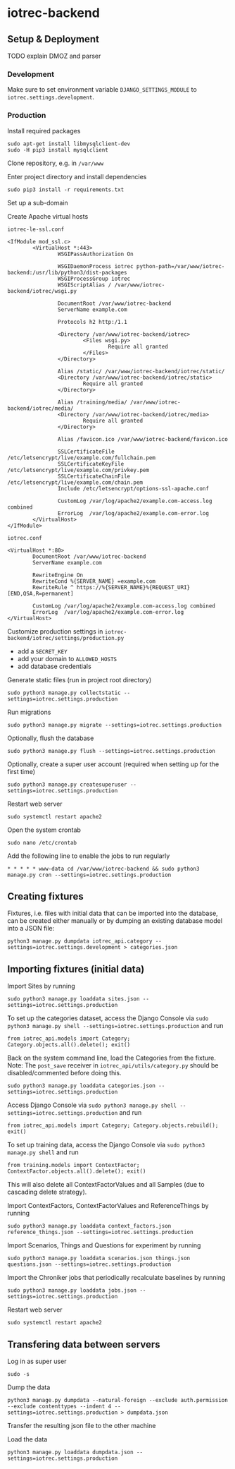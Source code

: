 # iotrec-backend

## Setup & Deployment

TODO explain DMOZ and parser

### Development

Make sure to set environment variable `DJANGO_SETTINGS_MODULE` to `iotrec.settings.development`.

### Production

Install required packages

```
sudo apt-get install libmysqlclient-dev
sudo -H pip3 install mysqlclient
```

Clone repository, e.g. in `/var/www`

Enter project directory and install dependencies

```
sudo pip3 install -r requirements.txt
```

Set up a sub-domain

Create Apache virtual hosts

`iotrec-le-ssl.conf`

```
<IfModule mod_ssl.c>
        <VirtualHost *:443>
                WSGIPassAuthorization On

                WSGIDaemonProcess iotrec python-path=/var/www/iotrec-backend:/usr/lib/python3/dist-packages
                WSGIProcessGroup iotrec
                WSGIScriptAlias / /var/www/iotrec-backend/iotrec/wsgi.py
        
                DocumentRoot /var/www/iotrec-backend
                ServerName example.com
        
                Protocols h2 http:/1.1
        
                <Directory /var/www/iotrec-backend/iotrec>
                        <Files wsgi.py>
                                Require all granted
                        </Files>
                </Directory>
        
                Alias /static/ /var/www/iotrec-backend/iotrec/static/
                <Directory /var/www/iotrec-backend/iotrec/static>
                        Require all granted
                </Directory>

                Alias /training/media/ /var/www/iotrec-backend/iotrec/media/
                <Directory /var/www/iotrec-backend/iotrec/media>
                        Require all granted
                </Directory>

                Alias /favicon.ico /var/www/iotrec-backend/favicon.ico
        
                SSLCertificateFile /etc/letsencrypt/live/example.com/fullchain.pem
                SSLCertificateKeyFile /etc/letsencrypt/live/example.com/privkey.pem
                SSLCertificateChainFile /etc/letsencrypt/live/example.com/chain.pem
                Include /etc/letsencrypt/options-ssl-apache.conf

                CustomLog /var/log/apache2/example.com-access.log combined
                ErrorLog  /var/log/apache2/example.com-error.log
        </VirtualHost>
</IfModule>
```

`iotrec.conf`
```
<VirtualHost *:80>
        DocumentRoot /var/www/iotrec-backend
        ServerName example.com

        RewriteEngine On
        RewriteCond %{SERVER_NAME} =example.com
        RewriteRule ^ https://%{SERVER_NAME}%{REQUEST_URI} [END,QSA,R=permanent]

        CustomLog /var/log/apache2/example.com-access.log combined
        ErrorLog  /var/log/apache2/example.com-error.log
</VirtualHost>
```

Customize production settings in `iotrec-backend/iotrec/settings/production.py`

* add a `SECRET_KEY`
* add your domain to `ALLOWED_HOSTS`
* add database credentials

Generate static files (run in project root directory)

```
sudo python3 manage.py collectstatic --settings=iotrec.settings.production
```

Run migrations

```
sudo python3 manage.py migrate --settings=iotrec.settings.production
```

Optionally, flush the database

```
sudo python3 manage.py flush --settings=iotrec.settings.production
```

Optionally, create a super user account (required when setting up for the first time)

```
sudo python3 manage.py createsuperuser --settings=iotrec.settings.production
```

Restart web server

```
sudo systemctl restart apache2
```

Open the system crontab

```
sudo nano /etc/crontab
```

Add the following line to enable the jobs to run regularly

```
* * * * * www-data cd /var/www/iotrec-backend && sudo python3 manage.py cron --settings=iotrec.settings.production
```

## Creating fixtures

Fixtures, i.e. files with initial data that can be imported into the database, can be created either manually or by dumping an existing database model into a JSON file:

```
python3 manage.py dumpdata iotrec_api.category --settings=iotrec.settings.development > categories.json
```

## Importing fixtures (initial data)

Import Sites by running

```
sudo python3 manage.py loaddata sites.json --settings=iotrec.settings.production
```

To set up the categories dataset, access the Django Console via `sudo python3 manage.py shell --settings=iotrec.settings.production` and run

```
from iotrec_api.models import Category; Category.objects.all().delete(); exit()
```

Back on the system command line, load the Categories from the fixture.
Note: The `post_save` receiver in `iotrec_api/utils/category.py` should be disabled/commented before doing this.

```
sudo python3 manage.py loaddata categories.json --settings=iotrec.settings.production
```

Access Django Console via `sudo python3 manage.py shell --settings=iotrec.settings.production` and run

```
from iotrec_api.models import Category; Category.objects.rebuild(); exit()
```

To set up training data, access the Django Console via `sudo python3 manage.py shell` and run

```
from training.models import ContextFactor; ContextFactor.objects.all().delete(); exit()
```

This will also delete all ContextFactorValues and all Samples (due to cascading delete strategy).

Import ContextFactors, ContextFactorValues and ReferenceThings by running

```
sudo python3 manage.py loaddata context_factors.json reference_things.json --settings=iotrec.settings.production
```

Import Scenarios, Things and Questions for experiment by running

```
sudo python3 manage.py loaddata scenarios.json things.json questions.json --settings=iotrec.settings.production
```

Import the Chroniker jobs that periodically recalculate baselines by running

```
sudo python3 manage.py loaddata jobs.json --settings=iotrec.settings.production
```

Restart web server

```
sudo systemctl restart apache2
```

## Transfering data between servers

Log in as super user

```
sudo -s
```

Dump the data

```
python3 manage.py dumpdata --natural-foreign --exclude auth.permission --exclude contenttypes --indent 4 --settings=iotrec.settings.production > dumpdata.json
```

Transfer the resulting json file to the other machine

Load the data

```
python3 manage.py loaddata dumpdata.json --settings=iotrec.settings.production
```

